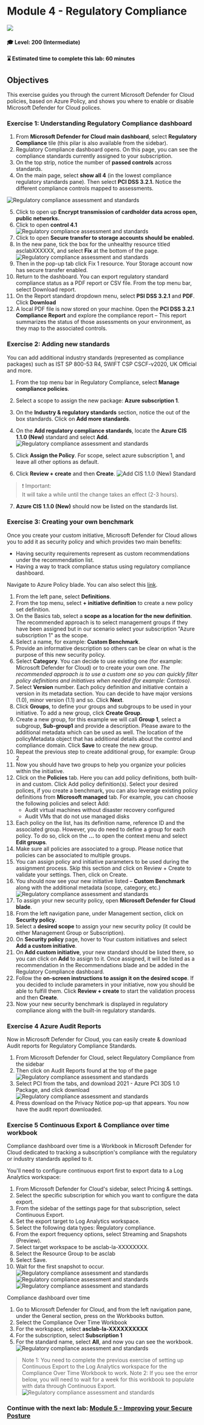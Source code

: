 # Module 4 - Regulatory Compliance

<p align="left"><img src="../Images/asc-labs-intermediate.gif?raw=true"></p>

#### 🎓 Level: 200 (Intermediate)
#### ⌛ Estimated time to complete this lab: 60 minutes

## Objectives
This exercise guides you through the current Microsoft Defender for Cloud policies, based on Azure Policy, and shows you where to enable or disable Microsoft Defender for Cloud polices.

### Exercise 1: Understanding Regulatory Compliance dashboard

1.	From **Microsoft Defender for Cloud main dashboard**, select **Regulatory Compliance** tile (this pilar is also available from the sidebar).
2.	Regulatory Compliance dashboard opens. On this page, you can see the compliance standards currently assigned to your subscription.
3.	On the top strip, notice the number of **passed controls** across standards.
4.	On the main page, select **show all 4** (in the lowest compliance regulatory standards pane). Then select **PCI DSS 3.2.1.** Notice the different compliance controls mapped to assessments.

![Regulatory compliance assessment and standards](../Images/lab4rc1.gif?raw=true)

5.	Click to open up **Encrypt transmission of cardholder data across open, public networks.**
6.	Click to open **control 4.1**
![Regulatory compliance assessment and standards](../Images/lab4rc2.gif?raw=true)
7.	Click to open **Secure transfer to storage accounts should be enabled.**
8.	In the new pane, tick the box for the unhealthy resource titled asclabXXXXXX, and select **Fix** at the bottom of the page. 
![Regulatory compliance assessment and standards](../Images/lab4rc3.gif?raw=true)
9.	Then in the pop-up tab click Fix 1 resource. Your Storage account now has secure transfer enabled.
10.	Return to the dashboard. You can export regulatory standard compliance status as a PDF report or CSV file. From the top menu bar, select Download report.
11.	On the Report standard dropdown menu, select **PSI DSS 3.2.1** and **PDF**. Click **Download**
12.	A local PDF file is now stored on your machine. Open the **PCI DSS 3.2.1 Compliance Report** and explore the compliance report – This report summarizes the status of those assessments on your environment, as they map to the associated controls.

### Exercise 2: Adding new standards

You can add additional industry standards (represented as compliance packages) such as IST SP 800-53 R4, SWIFT CSP CSCF-v2020, UK Official and more.

1.	From the top menu bar in Regulatory Compliance, select **Manage compliance policies**.
2.	Select a scope to assign the new package: **Azure subscription 1**.
3.	On the **Industry & regulatory standards** section, notice the out of the box standards. Click on **Add more standards**.
4.	On the **Add regulatory compliance standards**, locate the **Azure CIS 1.1.0 (New)** standard and select **Add**.
![Regulatory compliance assessment and standards](../Images/lab4rc4.gif?raw=true)
5.	Click **Assign the Policy**. For scope, select azure subscription 1, and leave all other options as default.

6.	Click **Review + create** and then **Create**.
![Add CIS 1.1.0 (New) Standard](../Images/asc-azure-cis-new-standard.gif?raw=true)

> ❗ Important: <br>
> It will take a while until the change takes an effect (2-3 hours).

7.	**Azure CIS 1.1.0 (New)** should now be listed on the standards list.

### Exercise 3: Creating your own benchmark

Once you create your custom initiative, Microsoft Defender for Cloud allows you to add it as security policy and which provides two main benefits:
* Having security requirements represent as custom recommendations under the recommendation list.
* Having a way to track compliance status using regulatory compliance dashboard.

Navigate to Azure Policy blade. You can also select this [link](https://portal.azure.com/#blade/Microsoft_Azure_Policy/PolicyMenuBlade/Overview).

1.	From the left pane, select **Definitions**.
2.	From the top menu, select **+ initiative definition** to create a new policy set definition.
3.	On the Basics tab, select a **scope as a location for the new definition**. The recommended approach is to select management groups if they have been assigned but in our scenario select your subscription "Azure subscription 1" as the scope.
4.	Select a name, for example: **Custom Benchmark**.
5.	Provide an informative description so others can be clear on what is the purpose of this new security policy.
6.	Select **Category**. You can decide to use existing one (for example: Microsoft Defender for Cloud) or to create your own one. *The recommended approach is to use a custom one so you can quickly filter policy definitions and initiatives when needed (for example: Contoso)*.
7.	Select **Version** number. Each policy definition and initiative contain a version in its metadata section. You can decide to have major versions (1.0), minor version (1.1) and so.  Click **Next**.
8.	Click **Groups**, to define your groups and subgroups to be used in your initiative. To add a new group, click **Create Group**.
9.	Create a new group, for this example we will call **Group 1**, select a subgroup, **Sub-group1** and provide a description. Please aware to the additional metadata which can be used as well. The location of the policyMetadata object that has additional details about the control and compliance domain. Click **Save** to create the new group.
10.	Repeat the previous step to create additional group, for example: Group 2
11.	Now you should have two groups to help you organize your policies within the initiative.
12.	Click on the **Policies** tab. Here you can add policy definitions, both built-in and custom. Click Add policy definition(s). Select your desired polices, if you create a benchmark, you can also leverage existing policy definitions from **Microsoft managed** tab. For example, you can choose the following policies and select Add:
    -	Audit virtual machines without disaster recovery configured
    -	Audit VMs that do not use managed disks
13.	Each policy on the list, has its definition name, reference ID and the associated group. However, you do need to define a group for each policy. To do so, click on the **…** to open the context menu and select **Edit groups**.
14.	Make sure all policies are associated to a group. Please notice that policies can be associated to multiple groups.
15.	You can assign policy and initiative parameters to be used during the assignment process. Skip this section and click on Review + Create to validate your settings. Then, click on Create.
16.	You should now see your new initiative listed – **Custom Benchmark** along with the additional metadata (scope, category, etc.)
![Regulatory compliance assessment and standards](../Images/lab4rc5.gif?raw=true)
17.	To assign your new security policy, open **Microsoft Defender for Cloud blade**.
18.	From the left navigation pane, under Management section, click on **Security policy**.
19.	Select a **desired scope** to assign your new security policy (it could be either Management Group or Subscription).
20.	On **Security policy** page, hover to Your custom initiatives and select **Add a custom initiative**. 
21.	On **Add custom initiative**, your new standard should be listed there, so you can click on **Add** to assign to it. Once assigned, it will be listed as a recommendation in the Recommendations blade and be added in the Regulatory Compliance dashboard.
22.	Follow the **on-screen instructions to assign it on the desired scope**. If you decided to include parameters in your initiative, now you should be able to fulfill them. Click **Review + create** to start the validation process and then **Create**.
23.	Now your new security benchmark is displayed in regulatory compliance along with the built-in regulatory standards.

### Exercise 4 Azure Audit Reports

Now in Microsoft Defender for Cloud, you can easily create & download Audit reports for Regulatory Compliance Standards.
1.	From Microsoft Defender for Cloud, select Regulatory Compliance from the sidebar
2.	Then click on Audit Reports found at the top of the page
![Regulatory compliance assessment and standards](../Images/lab4rc6.gif?raw=true)
3.	Select PCI from the tabs, and download 2021 - Azure PCI 3DS 1.0 Package, and click download
![Regulatory compliance assessment and standards](../Images/lab4rc7.gif?raw=true)
4.	Press download on the Privacy Notice pop-up that appears.
You now have the audit report downloaded.


### Exercise 5 Continuous Export & Compliance over time workbook

Compliance dashboard over time is a Workbook in Microsoft Defender for Cloud dedicated to tracking a subscription's compliance with the regulatory or industry standards applied to it.

You'll need to configure continuous export first to export data to a Log Analytics workspace:
1.	From Microsoft Defender for Cloud's sidebar, select Pricing & settings.
2.	Select the specific subscription for which you want to configure the data export.
3.	From the sidebar of the settings page for that subscription, select Continuous Export.
4.	Set the export target to Log Analytics workspace.
5.	Select the following data types: Regulatory compliance.
6.	From the export frequency options, select Streaming and Snapshots (Preview).
7.	Select target workspace to be asclab-la-XXXXXXXX.
8.	Select the Resource Group to be asclab 
9.	Select Save.
10.	Wait for the first snapshot to occur. 
![Regulatory compliance assessment and standards](../Images/lab4rc8.gif?raw=true)
![Regulatory compliance assessment and standards](../Images/lab4rc9.gif?raw=true)
![Regulatory compliance assessment and standards](../Images/lab4rc10.gif?raw=true)

Compliance dashboard over time 
1.	Go to Microsoft Defender for Cloud, and from the left navigation pane, under the General section, press on the Workbooks button. 
2.	Select the Compliance Over Time Workbook
3.	For the workspace, select **asclab-la-XXXXXXXXXX** 
4.	For the subscription, select **Subscription 1**
5.	For the standard name, select **All**, and now you can see the workbook.
![Regulatory compliance assessment and standards](../Images/lab4rc11.gif?raw=true)
>Note 1: You need to complete the previous exercise of setting up Continuous Export to the Log Analytics workspace for the Compliance Over Time Workbook to work.
>Note 2: If you see the error below, you will need to wait for a week for this workbook to populate with data through Continuous Export.
![Regulatory compliance assessment and standards](../Images/lab4rc12.gif?raw=true)







### Continue with the next lab: [Module 5 - Improving your Secure Posture](../Modules/Module-5-Improving-your-Secure-Posture.md)

